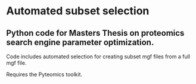 # Automated subset selection
## Python code for Masters Thesis on proteomics search engine parameter optimization. 

Code includes automated selection for creating subset mgf files from a full mgf file. 

Requires the Pyteomics toolkit.

